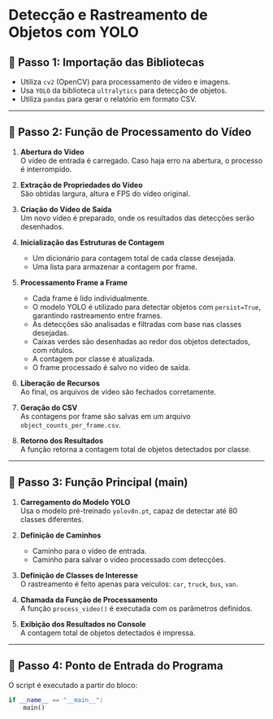 # Detecção e Rastreamento de Objetos com YOLO

## 📌 Passo 1: Importação das Bibliotecas

- Utiliza `cv2` (OpenCV) para processamento de vídeo e imagens.
- Usa `YOLO` da biblioteca `ultralytics` para detecção de objetos.
- Utiliza `pandas` para gerar o relatório em formato CSV.

---

## 🎯 Passo 2: Função de Processamento do Vídeo

1. **Abertura do Vídeo**  
   O vídeo de entrada é carregado. Caso haja erro na abertura, o processo é interrompido.

2. **Extração de Propriedades do Vídeo**  
   São obtidas largura, altura e FPS do vídeo original.

3. **Criação do Vídeo de Saída**  
   Um novo vídeo é preparado, onde os resultados das detecções serão desenhados.

4. **Inicialização das Estruturas de Contagem**  
   - Um dicionário para contagem total de cada classe desejada.  
   - Uma lista para armazenar a contagem por frame.

5. **Processamento Frame a Frame**  
   - Cada frame é lido individualmente.
   - O modelo YOLO é utilizado para detectar objetos com `persist=True`, garantindo rastreamento entre frames.
   - As detecções são analisadas e filtradas com base nas classes desejadas.
   - Caixas verdes são desenhadas ao redor dos objetos detectados, com rótulos.
   - A contagem por classe é atualizada.
   - O frame processado é salvo no vídeo de saída.

6. **Liberação de Recursos**  
   Ao final, os arquivos de vídeo são fechados corretamente.

7. **Geração do CSV**  
   As contagens por frame são salvas em um arquivo `object_counts_per_frame.csv`.

8. **Retorno dos Resultados**  
   A função retorna a contagem total de objetos detectados por classe.

---

## 🚀 Passo 3: Função Principal (main)

1. **Carregamento do Modelo YOLO**  
   Usa o modelo pré-treinado `yolov8n.pt`, capaz de detectar até 80 classes diferentes.

2. **Definição de Caminhos**  
   - Caminho para o vídeo de entrada.  
   - Caminho para salvar o vídeo processado com detecções.

3. **Definição de Classes de Interesse**  
   O rastreamento é feito apenas para veículos: `car`, `truck`, `bus`, `van`.

4. **Chamada da Função de Processamento**  
   A função `process_video()` é executada com os parâmetros definidos.

5. **Exibição dos Resultados no Console**  
   A contagem total de objetos detectados é impressa.

---

## 🧠 Passo 4: Ponto de Entrada do Programa

O script é executado a partir do bloco:

```python
if __name__ == "__main__":
    main()

